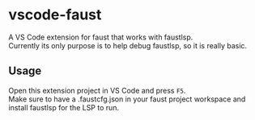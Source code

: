 # vscode-faust  

A VS Code extension for faust that works with faustlsp.  
Currently its only purpose is to help debug faustlsp, so it is really basic.

## Usage  

Open this extension project in VS Code and press `F5`.  
Make sure to have a .faustcfg.json in your faust project workspace and install faustlsp for the LSP to run.
